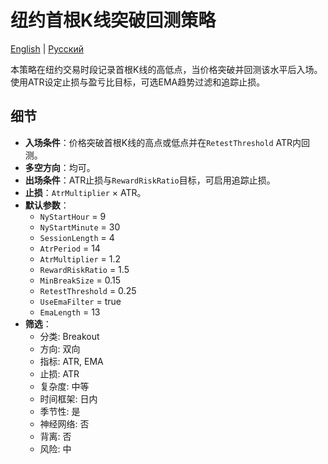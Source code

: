 # 纽约首根K线突破回测策略
[English](README.md) | [Русский](README_ru.md)

本策略在纽约交易时段记录首根K线的高低点，当价格突破并回测该水平后入场。使用ATR设定止损与盈亏比目标，可选EMA趋势过滤和追踪止损。

## 细节

- **入场条件**：价格突破首根K线的高点或低点并在`RetestThreshold` ATR内回测。
- **多空方向**：均可。
- **出场条件**：ATR止损与`RewardRiskRatio`目标，可启用追踪止损。
- **止损**：`AtrMultiplier` × ATR。
- **默认参数**：
  - `NyStartHour` = 9
  - `NyStartMinute` = 30
  - `SessionLength` = 4
  - `AtrPeriod` = 14
  - `AtrMultiplier` = 1.2
  - `RewardRiskRatio` = 1.5
  - `MinBreakSize` = 0.15
  - `RetestThreshold` = 0.25
  - `UseEmaFilter` = true
  - `EmaLength` = 13
- **筛选**：
  - 分类: Breakout
  - 方向: 双向
  - 指标: ATR, EMA
  - 止损: ATR
  - 复杂度: 中等
  - 时间框架: 日内
  - 季节性: 是
  - 神经网络: 否
  - 背离: 否
  - 风险: 中
